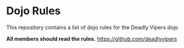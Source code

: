 Dojo Rules
==========

This repository contains a list of dojo rules for the Deadly Vipers dojo

**All members should read the rules.**
https://github.com/deadlyvipers
